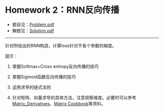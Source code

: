 # Homework 2：RNN反向传播

- 题目见：[Problem.pdf](./Problem.pdf)
- 解题见：[Solution.pdf](./Solution.pdf)

---

针对所给出的RNN构造，计算loss针对于各个参数的梯度。

提示：

1. 掌握Softmax+Cross entropy反向传播的技巧

2. 掌握Sigmoid函数反向传播的技巧

3. 运用求导的链式法则

4. 针对矩阵、向量求导的具体方法，注意观察维度。必要时可以参考[Matrix_Derivatives](https://github.com/soloice/Matrix_Derivatives)、[Matrix Cookbook](https://www.math.uwaterloo.ca/~hwolkowi/matrixcookbook.pdf)等资料。